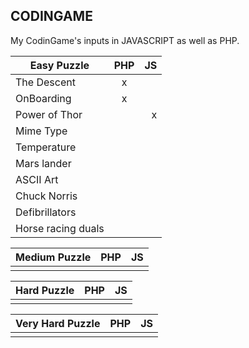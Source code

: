 ## CODINGAME

My CodinGame's inputs in JAVASCRIPT as well as PHP.



| Easy Puzzle        | PHP  | JS  |              
| ----------         |:----:| ---:|              
| The Descent        | x    |     |
| OnBoarding         | x    |     |
| Power of Thor      |      |   x |
| Mime Type          |      |     |
| Temperature        |      |     |
| Mars lander        |      |     |
| ASCII Art          |      |     | 
| Chuck Norris       |      |     | 
| Defibrillators     |      |     |
| Horse racing duals |      |     |

| Medium Puzzle | PHP | JS |             
|--------------:| ---:| --:|               
|               |     |    |

| Hard Puzzle | PHP   |  JS |               
|------------:| -----:| ---:|                
|             |       |     |

| Very Hard Puzzle | PHP  | JS   |              
|-----------------:| ----:| ----:|                
|                  |      |      |
